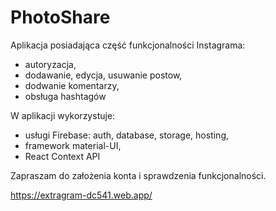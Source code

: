 # PhotoShare


Aplikacja posiadająca część funkcjonalności Instagrama:
 
 - autoryzacja, 
 - dodawanie, edycja, usuwanie postow,
 - dodwanie komentarzy,
 - obsługa hashtagów
 
W aplikacji wykorzystuje:
- usługi Firebase: auth, database, storage, hosting,
- framework material-UI,
- React Context API

Zapraszam do założenia konta i sprawdzenia funkcjonalności.


https://extragram-dc541.web.app/
